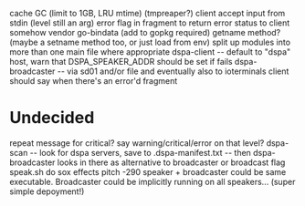cache GC (limit to 1GB, LRU mtime) (tmpreaper?)
client accept input from stdin (level still an arg)
error flag in fragment to return error status to client
somehow vendor go-bindata (add to gopkg required)
getname method? (maybe a setname method too, or just load from env)
split up modules into more than one main file where appropriate
dspa-client -- default to "dspa" host, warn that DSPA_SPEAKER_ADDR should be set if fails
dspa-broadcaster -- via sd01 and/or file and eventually also to ioterminals
client should say when there's an error'd fragment

# Undecided
repeat message for critical?
say warning/critical/error on that level?
dspa-scan -- look for dspa servers, save to .dspa-manifest.txt -- then dspa-broadcaster looks in there as alternative to broadcaster or broadcast flag
speak.sh do sox effects pitch -290
speaker + broadcaster could be same executable. Broadcaster could be implicitly running on all speakers... (super simple depoyment!)
